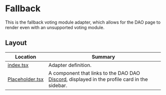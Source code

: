 # Fallback

This is the fallback voting module adapter, which allows for the DAO page to
render even with an unsupported voting module.

## Layout

| Location                             | Summary                                                                                                                       |
| ------------------------------------ | ----------------------------------------------------------------------------------------------------------------------------- |
| [index.tsx](./index.tsx)             | Adapter definition.                                                                                                           |
| [Placeholder.tsx](./Placeholder.tsx) | A component that links to the DAO DAO [Discord](https://discord.daodao.zone), displayed in the profile card in the sidebar. |
